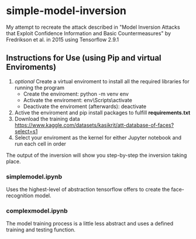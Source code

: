 # simple-model-inversion
My attempt to recreate the attack described in "Model Inversion Attacks that Exploit Confidence Information and Basic Countermeasures" by Fredrikson et al. in 2015 using Tensorflow 2.9.1

## Instructions for Use (using Pip and virtual Enviroments)
1. *optional* Create a virtual enviroment to install all the required libraries for running the program
    * Create the enviroment: python -m venv env
    * Activate the enviroment: env\Scripts\activate
    * Deactivate the enviroment (afterwards): deactivate
2. Active the enviroment and pip install packages to fulfill **requirements.txt**
3. Download the training data https://www.kaggle.com/datasets/kasikrit/att-database-of-faces?select=s1
5. Select your enviroment as the kernel for either Jupyter notebook and run each cell in order

The output of the inversion will show you step-by-step the inversion taking place.


### simplemodel.ipynb
Uses the highest-level of abstraction tensorflow offers to create the face-recognition model.

### complexmodel.ipynb
The model training process is a little less abstract and uses a defined training and testing function.
